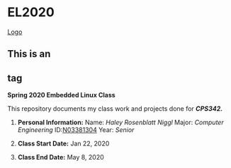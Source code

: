 # EL2020

[Logo](https://www.newpaltz.edu/media/identity/logos/newpaltzlogo.jpg)

## This is an <h2> tag
 **Spring 2020 Embedded Linux Class**

This repository documents my class work and projects done for _**CPS342.**_

1. **Personal Information:**
	Name: *Haley Rosenblatt Niggl*
	Major: *Computer Engineering*
	ID:[N03381304](https://github.com/N03381304)
	Year: *Senior*

2. **Class Start Date:** Jan 22, 2020

3. **Class End Date:** May 8, 2020

